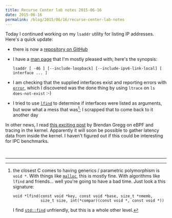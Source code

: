 ```yaml
---
title: Recurse Center lab notes 2015-06-16
date: 2015-06-16
permalink: /blog/2015/06/16/recurse-center-lab-notes
---
```


Today I continued working on my `lsaddr` utility for listing IP addresses.
Here's a quick update:

- there is now a [repository on GitHub][lsaddr-repo]
- I have a [man page][man-page] that I'm mostly pleased with; here's the
  synopsis:

  ```
  lsaddr [ -46 ] [--include-loopback] [--include-ipv6-link-local] [ interface ... ]
  ```

- I am checking that the supplied interfaces exist and reporting errors with
  [`error`][error], which I discovered was the done thing by using `ltrace` on
  `ls does-not-exist` :-)
- I tried to use [`lfind`][lfind] to determine if interfaces were listed as
  arguments, but wow what a mess that was[^lfind-mess]; I scrapped that to come
  back to it another day

[lsaddr-repo]: https://github.com/kamalmarhubi/lsaddr
[man-page]: https://github.com/kamalmarhubi/lsaddr/blob/master/lsaddr.adoc
[error]: http://linux.die.net/man/3/error
[lfind]: http://linux.die.net/man/3/lfind

In other news, I read [this exciting post][ebpf-post] by Brendan Gregg on eBPF
and tracing in the kernel. Apparently it will soon be possible to gather
latency data from inside the kernel. I haven't figured out if this could be
interesting for IPC benchmarks.

[ebpf-post]: http://www.brendangregg.com/blog/2015-05-15/ebpf-one-small-step.html

<br />

---

[^lfind-mess]:
    the closest C comes to having generics / parametric polymorphism is
    `void *`. With things like [`malloc`][malloc], this is mostly fine. With algorithms
    like `lfind` and friends... well you're going to have a bad time. Just look
    a this signature:

    ```
    void *lfind(const void *key, const void *base, size_t *nmemb,
                size_t size, int(*compar)(const void *, const void *))
    ```

    I find [`std::find`][std-find] unfriendly, but this is a whole other level.


[std-find]: http://en.cppreference.com/w/cpp/algorithm/find
[malloc]: http://linux.die.net/man/3/malloc
